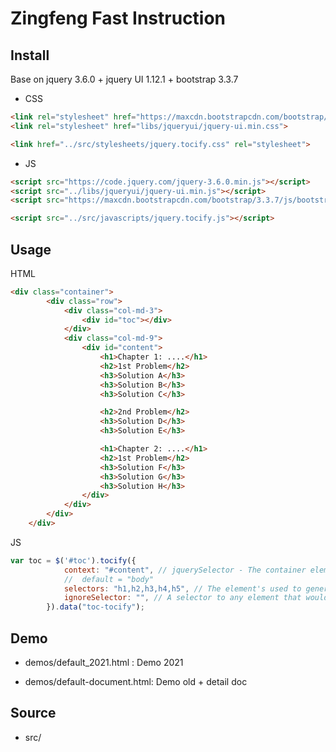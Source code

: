 # Zingfeng Fast Instruction

## Install

Base on jquery 3.6.0 + jquery UI 1.12.1 + bootstrap 3.3.7

- CSS

```HTML
<link rel="stylesheet" href="https://maxcdn.bootstrapcdn.com/bootstrap/3.3.7/css/bootstrap.min.css">
<link rel="stylesheet" href="libs/jqueryui/jquery-ui.min.css">

<link href="../src/stylesheets/jquery.tocify.css" rel="stylesheet">
```

- JS

```HTML
<script src="https://code.jquery.com/jquery-3.6.0.min.js"></script>
<script src="../libs/jqueryui/jquery-ui.min.js"></script>
<script src="https://maxcdn.bootstrapcdn.com/bootstrap/3.3.7/js/bootstrap.min.js" ></script>

<script src="../src/javascripts/jquery.tocify.js"></script>
```

## Usage

HTML

```HTML
<div class="container">
     	<div class="row">
            <div class="col-md-3">
                <div id="toc"></div>
            </div>
            <div class="col-md-9">
                <div id="content">
                    <h1>Chapter 1: ....</h1>
                    <h2>1st Problem</h2>
                    <h3>Solution A</h3>
                    <h3>Solution B</h3>
                    <h3>Solution C</h3>

                    <h2>2nd Problem</h2>
                    <h3>Solution D</h3>
                    <h3>Solution E</h3>

                    <h1>Chapter 2: ....</h1>
                    <h2>1st Problem</h2>
                    <h3>Solution F</h3>
                    <h3>Solution G</h3>
                    <h3>Solution H</h3>
                </div>
            </div>
        </div>
    </div>	
```

JS

```javascript
var toc = $('#toc').tocify({
            context: "#content", // jquerySelector - The container element to generate the table of contents
            // 	default = "body"
            selectors: "h1,h2,h3,h4,h5", // The element's used to generate TOC. The order is important.
            ignoreSelector: "", // A selector to any element that would be matched by selectors that you wish to be ignored
        }).data("toc-tocify");	


```

## Demo

- demos/default_2021.html : Demo 2021

- demos/default-document.html: Demo old + detail doc

  

## Source

- src/
